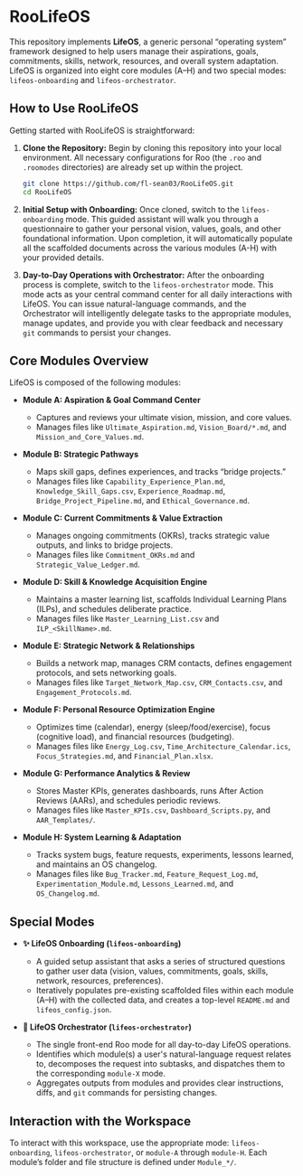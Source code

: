 # RooLifeOS

This repository implements **LifeOS**, a generic personal “operating system” framework designed to help users manage their aspirations, goals, commitments, skills, network, resources, and overall system adaptation. LifeOS is organized into eight core modules (A–H) and two special modes: `lifeos-onboarding` and `lifeos-orchestrator`.

## How to Use RooLifeOS

Getting started with RooLifeOS is straightforward:

1.  **Clone the Repository:** Begin by cloning this repository into your local environment. All necessary configurations for Roo (the `.roo` and `.roomodes` directories) are already set up within the project.

    ```bash
    git clone https://github.com/fl-sean03/RooLifeOS.git
    cd RooLifeOS
    ```

2.  **Initial Setup with Onboarding:** Once cloned, switch to the `lifeos-onboarding` mode. This guided assistant will walk you through a questionnaire to gather your personal vision, values, goals, and other foundational information. Upon completion, it will automatically populate all the scaffolded documents across the various modules (A-H) with your provided details.

3.  **Day-to-Day Operations with Orchestrator:** After the onboarding process is complete, switch to the `lifeos-orchestrator` mode. This mode acts as your central command center for all daily interactions with LifeOS. You can issue natural-language commands, and the Orchestrator will intelligently delegate tasks to the appropriate modules, manage updates, and provide you with clear feedback and necessary `git` commands to persist your changes.

## Core Modules Overview


LifeOS is composed of the following modules:

- **Module A: Aspiration & Goal Command Center**
  - Captures and reviews your ultimate vision, mission, and core values.
  - Manages files like `Ultimate_Aspiration.md`, `Vision_Board/*.md`, and `Mission_and_Core_Values.md`.

- **Module B: Strategic Pathways**
  - Maps skill gaps, defines experiences, and tracks “bridge projects.”
  - Manages files like `Capability_Experience_Plan.md`, `Knowledge_Skill_Gaps.csv`, `Experience_Roadmap.md`, `Bridge_Project_Pipeline.md`, and `Ethical_Governance.md`.

- **Module C: Current Commitments & Value Extraction**
  - Manages ongoing commitments (OKRs), tracks strategic value outputs, and links to bridge projects.
  - Manages files like `Commitment_OKRs.md` and `Strategic_Value_Ledger.md`.

- **Module D: Skill & Knowledge Acquisition Engine**
  - Maintains a master learning list, scaffolds Individual Learning Plans (ILPs), and schedules deliberate practice.
  - Manages files like `Master_Learning_List.csv` and `ILP_<SkillName>.md`.

- **Module E: Strategic Network & Relationships**
  - Builds a network map, manages CRM contacts, defines engagement protocols, and sets networking goals.
  - Manages files like `Target_Network_Map.csv`, `CRM_Contacts.csv`, and `Engagement_Protocols.md`.

- **Module F: Personal Resource Optimization Engine**
  - Optimizes time (calendar), energy (sleep/food/exercise), focus (cognitive load), and financial resources (budgeting).
  - Manages files like `Energy_Log.csv`, `Time_Architecture_Calendar.ics`, `Focus_Strategies.md`, and `Financial_Plan.xlsx`.

- **Module G: Performance Analytics & Review**
  - Stores Master KPIs, generates dashboards, runs After Action Reviews (AARs), and schedules periodic reviews.
  - Manages files like `Master_KPIs.csv`, `Dashboard_Scripts.py`, and `AAR_Templates/`.

- **Module H: System Learning & Adaptation**
  - Tracks system bugs, feature requests, experiments, lessons learned, and maintains an OS changelog.
  - Manages files like `Bug_Tracker.md`, `Feature_Request_Log.md`, `Experimentation_Module.md`, `Lessons_Learned.md`, and `OS_Changelog.md`.

## Special Modes

- **✨ LifeOS Onboarding (`lifeos-onboarding`)**
  - A guided setup assistant that asks a series of structured questions to gather user data (vision, values, commitments, goals, skills, network, resources, preferences).
  - Iteratively populates pre-existing scaffolded files within each module (A–H) with the collected data, and creates a top-level `README.md` and `lifeos_config.json`.

- **🚀 LifeOS Orchestrator (`lifeos-orchestrator`)**
  - The single front-end Roo mode for all day-to-day LifeOS operations.
  - Identifies which module(s) a user's natural-language request relates to, decomposes the request into subtasks, and dispatches them to the corresponding `module-X` mode.
  - Aggregates outputs from modules and provides clear instructions, diffs, and `git` commands for persisting changes.

## Interaction with the Workspace

To interact with this workspace, use the appropriate mode: `lifeos-onboarding`, `lifeos-orchestrator`, or `module-A` through `module-H`. Each module’s folder and file structure is defined under `Module_*/`.
